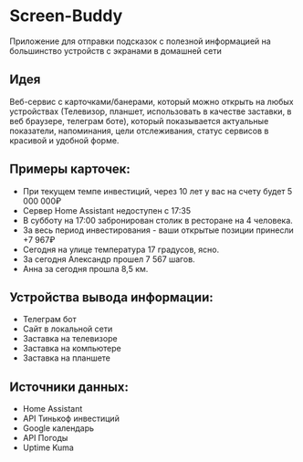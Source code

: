 # Screen-Buddy
Приложение для отправки подсказок с полезной информацией на большинство устройств с экранами в домашней сети

## Идея
Веб-сервис с карточками/банерами, который можно открыть на любых устройствах (Телевизор, планшет, использовать в качестве заставки, в веб браузере, телеграм боте), который показывается актуальные показатели, напоминания, цели отслеживания, статус сервисов в красивой и удобной форме.

## Примеры карточек:
- При текущем темпе инвестиций, через 10 лет у вас на счету будет 5 000 000₽
- Сервер Home Assistant недоступен с 17:35
- В субботу на 17:00 забронирован столик в ресторане на 4 человека.
- За весь период инвестирования - ваши открытые позиции принесли +7 967₽
- Сегодня на улице температура 17 градусов, ясно.
- За сегодня Александр прошел 7 567 шагов.
- Анна за сегодня прошла 8,5 км.

## Устройства вывода информации:
- Телеграм бот
- Сайт в локальной сети
- Заставка на телевизоре
- Заставка на компьютере
- Заставка на планшете

## Источники данных:
- Home Assistant
- API Тинькоф инвестиций
- Google календарь
- API Погоды
- Uptime Kuma
